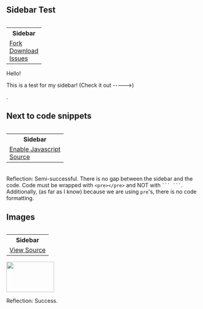 ## Sidebar Test
<table align="right">
  <tr>
    <th>
      Sidebar
    </th>
  </tr>
  <tr>
    <td>
      <a href="https://github.com/m-doescode/m-doescode/fork">Fork</a>
      <br/>
      <a href="https://minhaskamal.github.io/DownGit/#/home?url=https://github.com/m-doescode/m-doescode/">Download</a>
      <br/>
      <a href="https://minhaskamal.github.io/DownGit/#/home?url=https://github.com/m-doescode/m-doescode/">Issues</a>
    </td>
  </tr>
</table>

Hello!


This is a test for my sidebar!
(Check it out ----->)



.
## Next to code snippets
<table align="right">
  <tr>
    <th>
      Sidebar
    </th>
  </tr>
  <tr>
    <td>
      <a href="https://www.enable-javascript.com/">Enable Javascript</a>
      <br/>
      <a href="https://www.freecodecamp.org/news/javascript-example/">Source</a>
    </td>
  </tr>
</table>


  
<pre>
function getGrades() {
    var args = Array.prototype.slice.call(arguments, 1, 3);
    return args;
  }
  
// Let's output this!
console.log(getGrades(90, 100, 75, 40, 89, 95));
</pre>

Reflection: Semi-successful. There is no gap between the sidebar and the code. Code must be wrapped with `<pre></pre>` and NOT with ` ``` ``` `. Additionally, (as far as I know) because we are using `pre`'s, there is no code formatting.

## Images

<table align="right">
  <tr>
    <th>
      Sidebar
    </th>
  </tr>
  <tr>
    <td>
      <a href="https://en.wikipedia.org/wiki/Cookie">View Source</a>
    </td>
  </tr>
</table>

<img width=125 height=80 src="https://upload.wikimedia.org/wikipedia/commons/f/f1/2ChocolateChipCookies.jpg" />

Reflection: Success.
